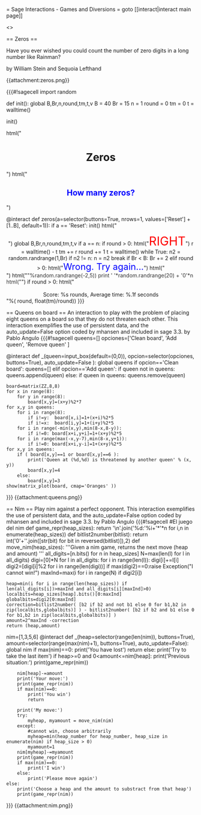 = Sage Interactions - Games and Diversions =
goto [[interact|interact main page]]


<<TableOfContents>>

== Zeros ==

Have you ever wished you could count the number of zero digits in a long number like Rainman?

by William Stein and Sequoia Lefthand

{{attachment:zeros.png}}

{{{#!sagecell
import random

def init():
    global B,Br,n,round,tm,t,v
    B = 40
    Br = 15
    n = 1
    round = 0
    tm = 0
    t = walltime()
    
    
init()    

html("<h1 align=center>Zeros</h1>")
html("<h2 align=center><font color='blue'>How many zeros?</font></h2>")
    
@interact
def zeros(a=selector(buttons=True, nrows=1, values=['Reset'] + [1..B], default=1)):
    if a == 'Reset': 
        init()
    html("<center>")
    global B,Br,n,round,tm,t,v
    if a == n:
        if round > 0:
           html("<font size=+3 color='red'>RIGHT</font>")
        r = walltime() - t
        tm += r
        round += 1
        t = walltime()
        while True:
           n2 = random.randrange(1,Br)
           if n2 != n:
               n = n2
               break
        if Br < B:
            Br += 2
    elif round > 0:
        html("<font size=+2 color='blue'>Wrong. Try again...</font>")
    html("</center>")
    html("<font size=+%s color='#333'>"%random.randrange(-2,5))
    print  ' '*random.randrange(20) + '0'*n
    html("</font>")
    if round > 0:
        html("<br><br><center>Score: %s rounds, Average time: %.1f seconds</center>"%(
                 round, float(tm)/round))
}}}

== Queens on board ==
An interaction to play with the problem of placing eight queens on a board so that they do not threaten each other. This interaction exemplifies the use of persistent data, and the auto_update=False option coded by mhansen and included in sage 3.3.
by Pablo Angulo
{{{#!sagecell
queens=[]
opciones=['Clean board', 'Add queen', 'Remove queen' ]

@interact
def _(queen=input_box(default=(0,0)), opcion=selector(opciones, buttons=True), auto_update=False ):
    global queens
    if opcion=='Clean board':
        queens=[]
    elif opcion=='Add queen':
        if queen not in queens:
            queens.append(queen)
    else:
        if queen in queens:
            queens.remove(queen)
        
    board=matrix(ZZ,8,8)
    for x in range(8):
        for y in range(8):
            board[x,y]=(x+y)%2*7
    for x,y in queens:
        for i in range(8):
            if i!=y:  board[x,i]=1+(x+i)%2*5
            if i!=x:  board[i,y]=1+(i+y)%2*5
        for i in range(-min(x,y),min(8-x,8-y)):
            if i!=0: board[x+i,y+i]=1+(x+y)%2*5
        for i in range(max(-x,y-7),min(8-x,y+1)):
            if i!=0: board[x+i,y-i]=1+(x+y)%2*5
    for x,y in queens:
        if ( board[x,y]==1 or board[x,y]==6 ):
            print('Queen at (%d,%d) is threatened by another queen' % (x, y))
            board[x,y]=4  
        else:
            board[x,y]=3
    show(matrix_plot(board, cmap='Oranges' ))    
}}}
{{attachment:queens.png}}

== Nim ==
Play nim against a perfect opponent. This interaction exemplifies the use of persistent data, and the auto_update=False option coded by mhansen and included in sage 3.3.
by Pablo Angulo
{{{#!sagecell
#El juego del nim
def game_repr(heap_sizes):
    return '\n'.join('%d:'%i+'*'*n for i,n in enumerate(heap_sizes))
def bitlist2number(bitlist):
    return int('0'+''.join([str(bit) for bit in reversed(bitlist)]),2)
def move_nim(heap_sizes):
    '''Given a nim game, returns the next move (heap and amount)
    '''
    all_digits=[n.bits() for n in heap_sizes]
    N=max(len(l) for l in all_digits)
    digi=[0]*N
    for l in all_digits:
        for i in range(len(l)):
            digi[i]+=l[i]
    digi2=[digi[i]%2 for i in range(len(digi))]
    if max(digi2)==0:raise Exception("I cannot win!")
    maxInd=max(i for i in range(N) if digi2[i])
    
    heap=min(i for i in range(len(heap_sizes)) if len(all_digits[i])>maxInd and all_digits[i][maxInd]>0)
    localbits=heap_sizes[heap].bits()[0:maxInd]
    globalbits=digi2[0:maxInd]
    correction=bitlist2number( [b2 if b2 and not b1 else 0 for b1,b2 in zip(localbits,globalbits)] ) - bitlist2number( [b2 if b2 and b1 else 0 for b1,b2 in zip(localbits,globalbits)] )
    amount=2^maxInd -correction
    return (heap,amount)

nim=[1,3,5,6]
@interact
def _(heap=selector(range(len(nim)), buttons=True),
      amount=selector(range(max(nim)+1), buttons=True),
      auto_update=False):
    global nim
    if max(nim)==0:
        print('You have lost')
        return
    else:
        print('Try to take the last item')
    if heap>=0 and 0<amount<=nim[heap]:
        print('Previous situation:')
        print(game_repr(nim))
        
        nim[heap]-=amount
        print('Your move:')
        print(game_repr(nim))
        if max(nim)==0:
            print('You win')
            return
        
        print('My move:')
        try:
            myheap, myamount = move_nim(nim)
        except:
            #cannot win, choose arbitrarily
            myheap=min(heap_number for heap_number, heap_size in enumerate(nim) if heap_size > 0)
            myamount=1
        nim[myheap]-=myamount
        print(game_repr(nim))
        if max(nim)==0:
            print('I win')
        else:
            print('Please move again')
    else:
        print('Choose a heap and the amount to substract from that heap')
        print(game_repr(nim))
}}}
{{attachment:nim.png}}
